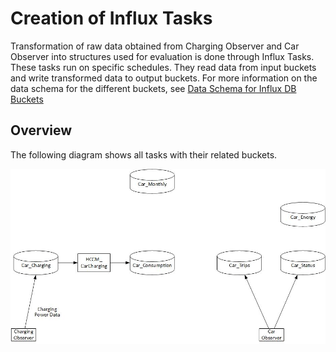 # Creation of Influx Tasks

Transformation of raw data obtained from Charging Observer and Car Observer into structures used for evaluation is done through Influx Tasks.
These tasks run on specific schedules. They read data from input buckets and write transformed data to output buckets.
For more information on the data schema for the different buckets, see [Data Schema for Influx DB Buckets](./influxDBDataSchema.md)

## Overview

The following diagram shows all tasks with their related buckets.

![Influx Task Overview](img/HCCM_DB.jpg)
